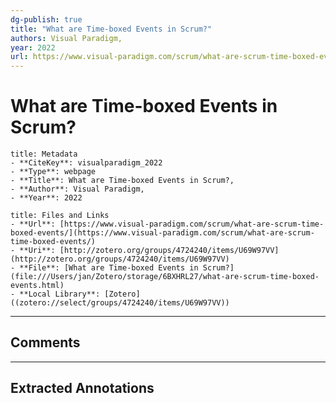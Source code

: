 ```yaml
---
dg-publish: true
title: "What are Time-boxed Events in Scrum?"
authors: Visual Paradigm,
year: 2022 
url: https://www.visual-paradigm.com/scrum/what-are-scrum-time-boxed-events/
---
```


# What are Time-boxed Events in Scrum?

```ad-info
title: Metadata
- **CiteKey**: visualparadigm_2022
- **Type**: webpage
- **Title**: What are Time-boxed Events in Scrum?, 
- **Author**: Visual Paradigm,
- **Year**: 2022 
```
```ad-abstract
title: Files and Links
- **Url**: [https://www.visual-paradigm.com/scrum/what-are-scrum-time-boxed-events/](https://www.visual-paradigm.com/scrum/what-are-scrum-time-boxed-events/)
- **Uri**: [http://zotero.org/groups/4724240/items/U69W97VV](http://zotero.org/groups/4724240/items/U69W97VV)
- **File**: [What are Time-boxed Events in Scrum?](file:///Users/jan/Zotero/storage/6BXHRL27/what-are-scrum-time-boxed-events.html)
- **Local Library**: [Zotero]((zotero://select/groups/4724240/items/U69W97VV))
```

----

## Comments



----

## Extracted Annotations

